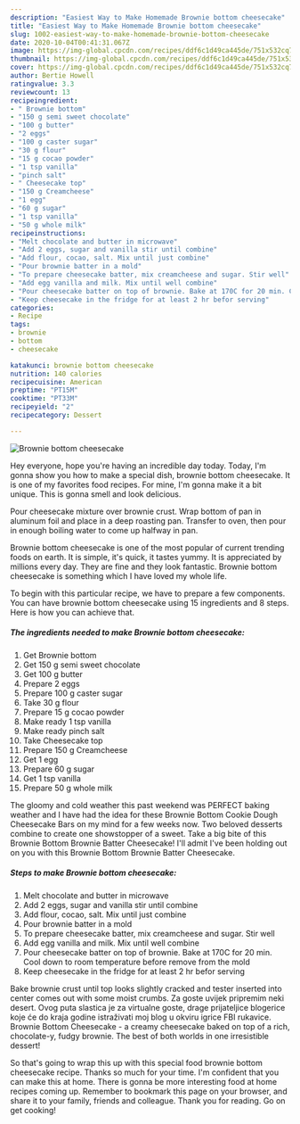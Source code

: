 ```yaml
---
description: "Easiest Way to Make Homemade Brownie bottom cheesecake"
title: "Easiest Way to Make Homemade Brownie bottom cheesecake"
slug: 1002-easiest-way-to-make-homemade-brownie-bottom-cheesecake
date: 2020-10-04T00:41:31.067Z
image: https://img-global.cpcdn.com/recipes/ddf6c1d49ca445de/751x532cq70/brownie-bottom-cheesecake-recipe-main-photo.jpg
thumbnail: https://img-global.cpcdn.com/recipes/ddf6c1d49ca445de/751x532cq70/brownie-bottom-cheesecake-recipe-main-photo.jpg
cover: https://img-global.cpcdn.com/recipes/ddf6c1d49ca445de/751x532cq70/brownie-bottom-cheesecake-recipe-main-photo.jpg
author: Bertie Howell
ratingvalue: 3.3
reviewcount: 13
recipeingredient:
- " Brownie bottom"
- "150 g semi sweet chocolate"
- "100 g butter"
- "2 eggs"
- "100 g caster sugar"
- "30 g flour"
- "15 g cocao powder"
- "1 tsp vanilla"
- "pinch salt"
- " Cheesecake top"
- "150 g Creamcheese"
- "1 egg"
- "60 g sugar"
- "1 tsp vanilla"
- "50 g whole milk"
recipeinstructions:
- "Melt chocolate and butter in microwave"
- "Add 2 eggs, sugar and vanilla stir until combine"
- "Add flour, cocao, salt. Mix until just combine"
- "Pour brownie batter in a mold"
- "To prepare cheesecake batter, mix creamcheese and sugar. Stir well"
- "Add egg vanilla and milk. Mix until well combine"
- "Pour cheesecake batter on top of brownie. Bake at 170C for 20 min. Cool down to room temperature before remove from the mold"
- "Keep cheesecake in the fridge for at least 2 hr befor serving"
categories:
- Recipe
tags:
- brownie
- bottom
- cheesecake

katakunci: brownie bottom cheesecake 
nutrition: 140 calories
recipecuisine: American
preptime: "PT15M"
cooktime: "PT33M"
recipeyield: "2"
recipecategory: Dessert

---
```



![Brownie bottom cheesecake](https://img-global.cpcdn.com/recipes/ddf6c1d49ca445de/751x532cq70/brownie-bottom-cheesecake-recipe-main-photo.jpg)

Hey everyone, hope you're having an incredible day today. Today, I'm gonna show you how to make a special dish, brownie bottom cheesecake. It is one of my favorites food recipes. For mine, I'm gonna make it a bit unique. This is gonna smell and look delicious.

Pour cheesecake mixture over brownie crust. Wrap bottom of pan in aluminum foil and place in a deep roasting pan. Transfer to oven, then pour in enough boiling water to come up halfway in pan.

Brownie bottom cheesecake is one of the most popular of current trending foods on earth. It is simple, it's quick, it tastes yummy. It is appreciated by millions every day. They are fine and they look fantastic. Brownie bottom cheesecake is something which I have loved my whole life.


To begin with this particular recipe, we have to prepare a few components. You can have brownie bottom cheesecake using 15 ingredients and 8 steps. Here is how you can achieve that.

<!--inarticleads1-->

##### The ingredients needed to make Brownie bottom cheesecake:

1. Get  Brownie bottom
1. Get 150 g semi sweet chocolate
1. Get 100 g butter
1. Prepare 2 eggs
1. Prepare 100 g caster sugar
1. Take 30 g flour
1. Prepare 15 g cocao powder
1. Make ready 1 tsp vanilla
1. Make ready pinch salt
1. Take  Cheesecake top
1. Prepare 150 g Creamcheese
1. Get 1 egg
1. Prepare 60 g sugar
1. Get 1 tsp vanilla
1. Prepare 50 g whole milk


The gloomy and cold weather this past weekend was PERFECT baking weather and I have had the idea for these Brownie Bottom Cookie Dough Cheesecake Bars on my mind for a few weeks now. Two beloved desserts combine to create one showstopper of a sweet. Take a big bite of this Brownie Bottom Brownie Batter Cheesecake! I&#39;ll admit I&#39;ve been holding out on you with this Brownie Bottom Brownie Batter Cheesecake. 

<!--inarticleads2-->

##### Steps to make Brownie bottom cheesecake:

1. Melt chocolate and butter in microwave
1. Add 2 eggs, sugar and vanilla stir until combine
1. Add flour, cocao, salt. Mix until just combine
1. Pour brownie batter in a mold
1. To prepare cheesecake batter, mix creamcheese and sugar. Stir well
1. Add egg vanilla and milk. Mix until well combine
1. Pour cheesecake batter on top of brownie. Bake at 170C for 20 min. Cool down to room temperature before remove from the mold
1. Keep cheesecake in the fridge for at least 2 hr befor serving


Bake brownie crust until top looks slightly cracked and tester inserted into center comes out with some moist crumbs. Za goste uvijek pripremim neki desert. Ovog puta slastica je za virtualne goste, drage prijateljice blogerice koje će do kraja godine istraživati moj blog u okviru igrice FBI rukavice. Brownie Bottom Cheesecake - a creamy cheesecake baked on top of a rich, chocolate-y, fudgy brownie. The best of both worlds in one irresistible dessert! 

So that's going to wrap this up with this special food brownie bottom cheesecake recipe. Thanks so much for your time. I'm confident that you can make this at home. There is gonna be more interesting food at home recipes coming up. Remember to bookmark this page on your browser, and share it to your family, friends and colleague. Thank you for reading. Go on get cooking!
